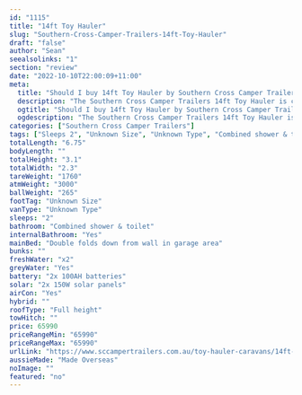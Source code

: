 ```yaml
---
id: "1115"
title: "14ft Toy Hauler"
slug: "Southern-Cross-Camper-Trailers-14ft-Toy-Hauler"
draft: "false"
author: "Sean"
seealsolinks: "1"
section: "review"
date: "2022-10-10T22:00:09+11:00"
meta:
  title: "Should I buy 14ft Toy Hauler by Southern Cross Camper Trailers?"
  description: "The Southern Cross Camper Trailers 14ft Toy Hauler is classed as Unknown Type, and sleeps 2 people. It is Made Overseas and comes in at Unknown Size. It generally has Combined shower & toilet."
  ogtitle: "Should I buy 14ft Toy Hauler by Southern Cross Camper Trailers?"
  ogdescription: "The Southern Cross Camper Trailers 14ft Toy Hauler is classed as Unknown Type, and sleeps 2 people. It is Made Overseas and comes in at Unknown Size. It generally has Combined shower & toilet."
categories: ["Southern Cross Camper Trailers"]
tags: ["Sleeps 2", "Unknown Size", "Unknown Type", "Combined shower & toilet", "Full height", "60 - 70k", "Made Overseas"]
totalLength: "6.75"
bodyLength: ""
totalHeight: "3.1"
totalWidth: "2.3"
tareWeight: "1760"
atmWeight: "3000"
ballWeight: "265"
footTag: "Unknown Size"
vanType: "Unknown Type"
sleeps: "2"
bathroom: "Combined shower & toilet"
internalBathroom: "Yes"
mainBed: "Double folds down from wall in garage area"
bunks: ""
freshWater: "x2"
greyWater: "Yes"
battery: "2x 100AH batteries"
solar: "2x 150W solar panels"
airCon: "Yes"
hybrid: ""
roofType: "Full height"
towHitch: ""
price: 65990
priceRangeMin: "65990"
priceRangeMax: "65990"
urlLink: "https://www.sccampertrailers.com.au/toy-hauler-caravans/14ft-toy-hauler-fixed-roof-caravan#"
aussieMade: "Made Overseas"
noImage: ""
featured: "no"
---
```

